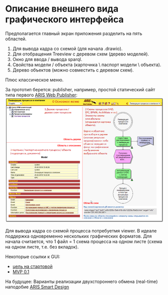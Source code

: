 # Описание внешнего вида графического интерфейса
Предполагается главный экран приложения разделить на пять областей. 

1. Для вывода кадра со схемой (для начала .drawio). 
2. Для отобращения Treeview с деревом схем (дерево моделей). 
3. Окно для ввода / вывода sparql. 
4. Свойства модели / объекта (карточнка \ паспорт модели \ объекта). 
5. Дерево объектов (можно совместить с деревом схем). 

Плюс классическое меню.

За прототип берется: publisher, например, простой статический сайт типа первого [ARIS Web Publisher](http://www.bpm.processoffice.ru/):  
<img src="ris_GIU_base.png" width="800" />

Для вывода кадра со схемой процесса потребуетмя viewer. В идеале поддержка одновременно нескольких графических форматов. Для начала считается, что 1 файл = 1 схема процесса на одном листе (схема на одном листе, т.е. без вкладок).

Некоторые ссылки к GUI:
- [цель на стартовой](https://github.com/bpmbpm/SemanticBPM?tab=readme-ov-file#mvp)
- [MVP 0.1](https://github.com/bpmbpm/SemanticBPM/wiki/MVP-0.1)


На будущее: Варианты реализации двухстороннего обмена (real-time) наподобие [ARIS Smart Design](https://habr.com/ru/articles/810851/)
